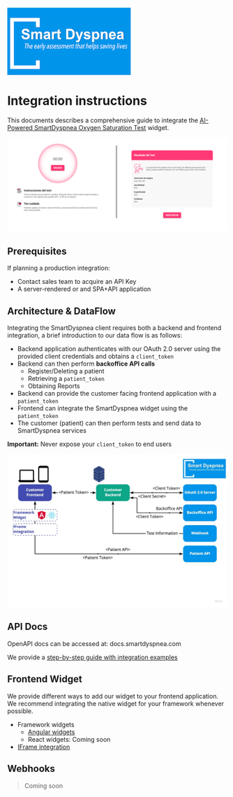 ![](./logo.png)

# Integration instructions

This documents describes a comprehensive guide to integrate the [AI-Powered SmartDyspnea Oxygen Saturation Test](https://smartdyspnea.com) widget.

![](./screenshot.png)

## Prerequisites

If planning a production integration:

- Contact sales team to acquire an API Key
- A server-rendered or and SPA+API application

## Architecture & DataFlow

Integrating the SmartDyspnea client requires both a backend and frontend integration, a brief introduction to our data flow is as follows:

- Backend application authenticates with our OAuth 2.0 server using the provided client credentials and obtains a `client_token`
- Backend can then perform __backoffice API calls__
    - Register/Deleting a patient
    - Retrieving a `patient_token`
    - Obtaining Reports
- Backend can provide the customer facing frontend application with a `patient_token`
- Frontend can integrate the SmartDyspnea widget using the `patient_token`
- The customer (patient) can then perform tests and send data to SmartDyspnea services

__Important:__ Never expose your `client_token` to end users

![](./architecture.jpg)


## API Docs

OpenAPI docs can be accessed at: docs.smartdyspnea.com

We provide a [step-by-step guide with integration examples](./api/README.md)


## Frontend Widget

We provide different ways to add our widget to your frontend application. We recommend integrating the native widget for your framework whenever possible.

- Framework widgets
  - [Angular widgets](./angular-widgets/README.md)
  - React widgets: Coming soon
- [IFrame integration](./iframe-integration/README.md)


## Webhooks

> Coming soon